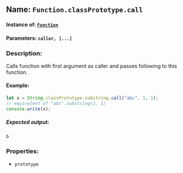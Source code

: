 ## Name: `Function.classPrototype.call`

#### Instance of: [`Function`](Function.md)

#### Parameters: `caller, [...]`

### Description:

Calls function with first argument as caller
and passes following to this function.

#### Example:

```js
let x = String.classPrototype.substring.call("abc", 1, 1);
// equivalent of "abc".substring(1, 1)
console.write(x);
```

##### Expected output:

```
b
```

### Properties:

- `prototype`


